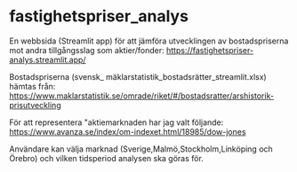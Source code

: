 # fastighetspriser_analys
En webbsida (Streamlit app) för att jämföra utvecklingen av bostadspriserna mot andra tillgångsslag som aktier/fonder: https://fastighetspriser-analys.streamlit.app/

Bostadspriserna (svensk_ mäklarstatistik_bostadsrätter_streamlit.xlsx) hämtas från: https://www.maklarstatistik.se/omrade/riket/#/bostadsratter/arshistorik-prisutveckling

För att representera "aktiemarknaden har jag valt följande:
https://www.avanza.se/index/om-indexet.html/18985/dow-jones


Användare kan välja marknad (Sverige,Malmö,Stockholm,Linköping och Örebro) och vilken tidsperiod analysen ska göras för.
